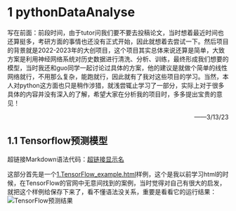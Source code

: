# 1 pythonDataAnalyse
写在前面：前段时间，由于tutor问我们要不要去投稿论文，当时想着最近时间也还算挺多，考研方面的事情也还没有正式开始，因此就想着去尝试一下。然后项目的背景就是2022-2023年的大创项目，这个项目其实总体来说还算是简单，大致方案是利用神经网络系统对历史数据进行清洗、分析、训练，最终形成我们想要的模型，当时我还和guo同学一起讨论过具体的方案，他的建议是就做个简单的线性网络就行，不用那么复杂，能跑就行，因此就有了我对这些项目的学习。当然，本人对python这方面也只是稍作涉猎，就浅尝辄止学习了一部分，实际上对于很多具体的内容并没有深入的了解，希望大家在分析我的项目时，多多提出宝贵的意见！
<p align='right'>——3/13/23</p>

## 1.1 Tensorflow预测模型
超链接Markdown语法代码：[超链接显示名](超链接地址 "超链接title")

这部分首先是一个[1.TensorFlow_example.html](https://github.com/LoveQinxia/pythonDataAnalyse/blob/main/Tensorflow%E9%A2%84%E6%B5%8B%E6%A8%A1%E5%9E%8B/1.TensorFlow_example.html "1.TensorFlow_example.html")样例，这个是我以前学习html的时候，在TensorFlow的官网中无意间找到的案例，当时觉得对自己有很大的启发，就把这个样例给保存下来了，看不懂语法没关系，重要是看看它的运行结果：
![TensorFlow预测结果](/http://github.com/LoveQinxia/pythonDataAnalyse/source/TensorFlow预测结果.jpg "hover：TensorFlow预测结果")

